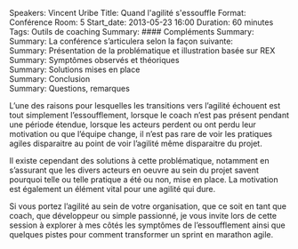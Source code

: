 Speakers: Vincent Uribe
Title: Quand l'agilité s'essouffle
Format: Conférence
Room: 5
Start_date: 2013-05-23 16:00
Duration: 60 minutes
Tags: Outils de coaching
Summary: #### Compléments
Summary: 
Summary: La conférence s’articulera selon la façon suivante:  
Summary: Présentation de la problématique et illustration basée sur REX  
Summary: Symptômes observés et théoriques  
Summary: Solutions mises en place  
Summary: Conclusion  
Summary: Questions, remarques

L’une des raisons pour lesquelles les transitions vers l’agilité échouent est tout simplement l’essoufflement, lorsque le coach n’est pas présent pendant une période étendue, lorsque les acteurs perdent ou ont perdu leur motivation ou que l’équipe change, il n’est pas rare de voir les pratiques  agiles disparaitre au point de voir l’agilité même disparaitre du projet.

Il existe cependant des solutions à cette problématique, notamment en s’assurant que les divers acteurs en oeuvre au sein du projet savent pourquoi telle ou telle pratique a été ou non, mise en place.
La motivation est également un élément vital pour une agilité qui dure.

Si vous portez l’agilité au sein de votre organisation, que ce soit en tant que coach, que développeur ou simple passionné, je vous invite lors de cette session à explorer à mes côtés les symptômes de l’essoufflement ainsi que quelques pistes pour comment transformer un sprint en marathon agile.

